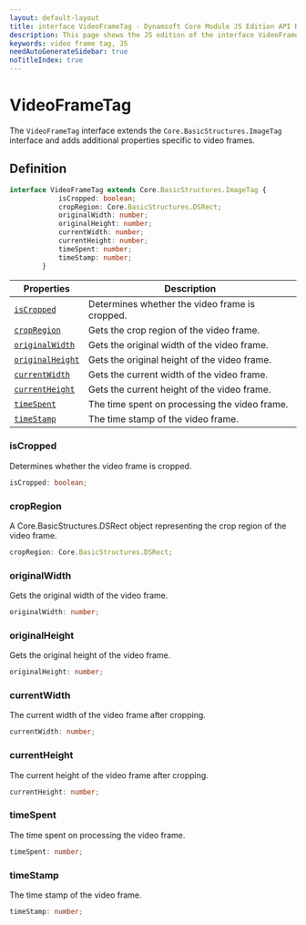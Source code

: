 ```yaml
---
layout: default-layout
title: interface VideoFrameTag - Dynamsoft Core Module JS Edition API Reference
description: This page shows the JS edition of the interface VideoFrameTag in Dynamsoft Core Module.
keywords: video frame tag, JS
needAutoGenerateSidebar: true
noTitleIndex: true
---
```


# VideoFrameTag

The `VideoFrameTag` interface extends the `Core.BasicStructures.ImageTag` interface and adds additional properties specific to video frames.

## Definition

```typescript
interface VideoFrameTag extends Core.BasicStructures.ImageTag {
            isCropped: boolean;
            cropRegion: Core.BasicStructures.DSRect;
            originalWidth: number; 
            originalHeight: number; 
            currentWidth: number; 
            currentHeight: number;
            timeSpent: number; 
            timeStamp: number; 
        }
```



| Properties               | Description |
|----------------------|-------------|
| [`isCropped`](#iscropped) | Determines whether the video frame is cropped. |
| [`cropRegion`](#cropRegion) | Gets the crop region of the video frame. |
| [`originalWidth`](#originalWidth) | Gets the original width of the video frame. |
| [`originalHeight`](#originalHeight) | Gets the original height of the video frame. |
| [`currentWidth`](#currentWidth) | Gets the current width of the video frame. |
| [`currentHeight`](#currentHeight) | Gets the current height of the video frame. |
| [`timeSpent`](#timeSpent) | The time spent on processing the video frame. |
| [`timeStamp`](#timeStamp) | The time stamp of the video frame.  |

### isCropped

Determines whether the video frame is cropped.

```typescript
isCropped: boolean;
```

### cropRegion

A Core.BasicStructures.DSRect object representing the crop region of the video frame.

```typescript
cropRegion: Core.BasicStructures.DSRect;
```

### originalWidth

Gets the original width of the video frame.

```typescript
originalWidth: number;
```

### originalHeight

Gets the original height of the video frame.

```typescript
originalHeight: number;
```

### currentWidth

The current width of the video frame after cropping.

```typescript
currentWidth: number;
```

### currentHeight

The current height of the video frame after cropping.

```typescript
currentHeight: number;
```

### timeSpent

The time spent on processing the video frame.

```typescript
timeSpent: number;
```

### timeStamp

The time stamp of the video frame.

```typescript
timeStamp: number;
```